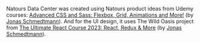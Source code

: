 Natours Data Center was created using Natours product ideas from Udemy courses: [Advanced CSS and Sass: Flexbox, Grid, Animations and More!](https://www.udemy.com/course/advanced-css-and-sass/) (by [Jonas Schmedtmann](https://www.udemy.com/course/advanced-css-and-sass/#instructor-1)). And for the UI design, it uses The Wild Oasis project from [The Ultimate React Course 2023: React, Redux & More](https://www.udemy.com/course/the-ultimate-react-course/) (by [Jonas Schmedtmann](https://www.udemy.com/course/advanced-css-and-sass/#instructor-1)).
